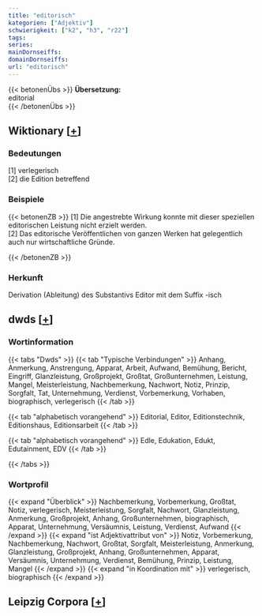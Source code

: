 ```yaml
---
title: "editorisch"
kategorien: ["Adjektiv"]
schwierigkeit: ["k2", "h3", "r22"]
tags:
series:
mainDornseiffs:
domainDornseiffs:
url: "editorisch"
---
```


{{< betonenÜbs >}}
**Übersetzung:**  
editorial  
{{< /betonenÜbs >}}

## Wiktionary [[+](https://de.wiktionary.org/wiki/editorisch)]

### Bedeutungen
[1] verlegerisch  
[2] die Edition betreffend  

### Beispiele
{{< betonenZB >}}
[1] Die angestrebte Wirkung konnte mit dieser speziellen editorischen Leistung nicht erzielt werden.  
[2] Das editorische Veröffentlichen von ganzen Werken hat gelegentlich auch nur wirtschaftliche Gründe.  

{{< /betonenZB >}}
### Herkunft
Derivation (Ableitung) des Substantivs Editor mit dem Suffix -isch  



## dwds [[+](https://www.dwds.de/wb/editorisch)]

### Wortinformation
{{< tabs "Dwds" >}}
{{< tab "Typische Verbindungen" >}}
Anhang, Anmerkung, Anstrengung, Apparat, Arbeit, Aufwand, Bemühung, Bericht, Eingriff, Glanzleistung, Großprojekt, Großtat, Großunternehmen, Leistung, Mangel, Meisterleistung, Nachbemerkung, Nachwort, Notiz, Prinzip, Sorgfalt, Tat, Unternehmung, Verdienst, Vorbemerkung, Vorhaben, biographisch, verlegerisch
{{< /tab >}}

{{< tab "alphabetisch vorangehend" >}}
Editorial, Editor, Editionstechnik, Editionshaus, Editionsarbeit
{{< /tab >}}

{{< tab "alphabetisch vorangehend" >}}
Edle, Edukation, Edukt, Edutainment, EDV
{{< /tab >}}

{{< /tabs >}}

### Wortprofil
{{< expand "Überblick" >}} Nachbemerkung, Vorbemerkung, Großtat, Notiz, verlegerisch, Meisterleistung, Sorgfalt, Nachwort, Glanzleistung, Anmerkung, Großprojekt, Anhang, Großunternehmen, biographisch, Apparat, Unternehmung, Versäumnis, Leistung, Verdienst, Aufwand {{< /expand >}}
{{< expand "ist Adjektivattribut von" >}} Notiz, Vorbemerkung, Nachbemerkung, Nachwort, Großtat, Sorgfalt, Meisterleistung, Anmerkung, Glanzleistung, Großprojekt, Anhang, Großunternehmen, Apparat, Versäumnis, Unternehmung, Verdienst, Bemühung, Prinzip, Leistung, Mangel {{< /expand >}}
{{< expand "in Koordination mit" >}} verlegerisch, biographisch {{< /expand >}}

## Leipzig Corpora [[+](https://corpora.uni-leipzig.de/en/res?word=editorisch&corpusId=deu_newscrawl-public_2018)]

